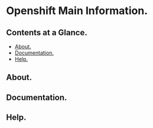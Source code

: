 # Openshift Main Information.





## Contents at a Glance.
* [About.](#about)
* [Documentation.](#documentation)
* [Help.](#help)





## About.





## Documentation.





## Help.
